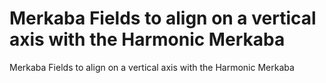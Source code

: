 # Merkaba Fields to align on a vertical axis with the Harmonic Merkaba

Merkaba Fields to align on a vertical axis with the Harmonic Merkaba